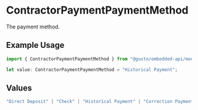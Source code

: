 # ContractorPaymentPaymentMethod

The payment method.

## Example Usage

```typescript
import { ContractorPaymentPaymentMethod } from "@gusto/embedded-api/models/components/contractorpayment.js";

let value: ContractorPaymentPaymentMethod = "Historical Payment";
```

## Values

```typescript
"Direct Deposit" | "Check" | "Historical Payment" | "Correction Payment"
```
